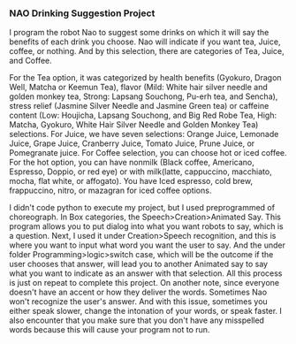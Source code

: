 ### NAO Drinking Suggestion Project


I program the robot Nao to suggest some drinks on which it will say the benefits of each drink you choose. Nao will indicate if you want tea, Juice, coffee, or nothing. And by this selection, there are categories of Tea, Juice, and Coffee. 


For the Tea option, it was categorized by health benefits (Gyokuro, Dragon Well, Matcha or Keemun Tea), flavor (Mild: White hair silver needle and golden monkey tea, Strong: Lapsang Souchong, Pu-erh tea, and Sencha), stress relief (Jasmine Silver Needle and Jasmine Green tea) or caffeine content (Low: Houjicha, Lapsang Souchong, and Big Red Robe Tea, High: Matcha, Gyokuro, White Hair Silver Needle and Golden Monkey Tea) selections. 
For Juice, we have seven selections: Orange Juice, Lemonade Juice, Grape Juice, Cranberry Juice, Tomato Juice, Prune Juice, or Pomegranate juice. 
For Coffee selection, you can choose hot or iced coffee. For the hot option, you can have nonmilk (Black coffee, Americano, Espresso, Doppio, or red eye) or with milk(latte, cappuccino, macchiato, mocha, flat white, or affogato). You have Iced espresso, cold brew, frappuccino, nitro, or mazagran for iced coffee options.


I didn't code python to execute my project, but I used preprogrammed of choreograph. In Box categories, the Speech>Creation>Animated Say. This program allows you to put dialog into what you want robots to say, which is a question. Next, I used it under Creation>Speech recognition, and this is where you want to input what word you want the user to say. And the under folder Programming>logic>switch case, which will be the outcome if the user chooses that answer, will lead you to another Animated say to say what you want to indicate as an answer with that selection. All this process is just on repeat to complete this project. On another note, since everyone doesn't have an accent or how they deliver the words. Sometimes Nao won't recognize the user's answer. And with this issue, sometimes you either speak slower, change the intonation of your words, or speak faster. I also encounter that you make sure that you don't have any misspelled words because this will cause your program not to run.

